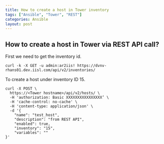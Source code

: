 ```yaml
---
title: How to create a host in Tower inventory
tags: ["Ansible", "Tower", "REST"]
categories: Ansible
layout: post
---
```

## How to create a host in Tower via REST API call?

First we need to get the inventory id.

```shell
curl -k -X GET -u admin:ar2iis! https://dvnv-rhans01.dev.iisl.com/api/v2/inventories/
```
To create a host under inventory ID 15.

```shell
curl -X POST \
  https://<Tower hostname>/api/v2/hosts/ \
  -H 'authorization: Basic XXXXXXXXXXXXXXXX’ \
  -H 'cache-control: no-cache' \
  -H 'content-type: application/json' \
  -d '{
    "name": "test_host",
    "description": "from REST API",
    "enabled": true,
    "inventory": "15",
    "variables": ""
}'
```




